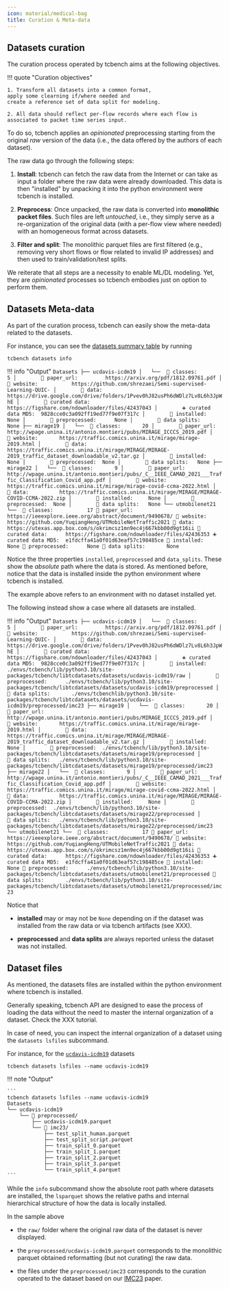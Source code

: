 ```yaml
---
icon: material/medical-bag
title: Curation & Meta-data
---
```


## Datasets curation

The curation process operated by tcbench aims at the following objectives.

!!! quote "Curation objectives"

    1. Transform all datasets into a common format,
    apply some clearning if/where needed and 
    create a reference set of data split for modeling.

    2. All data should reflect per-flow records where each flow is
    associated to packet time series input.


To do so, tcbench applies an *opinionated* preprocessing
starting from the original *raw* version of the data
(i.e., the data offered by the authors of each dataset).

The raw data go through the following steps:

1. __Install__: tcbench can fetch the raw data from the Internet or 
can take as input a folder where the raw data were already downloaded.
This data is then "installed" by unpacking it into
the python environment were tcbench is installed.

2. __Preprocess__: Once unpacked, the raw data 
is converted into __monolithic packet files__.
Such files are left *untouched*, i.e., they simply
serve as a re-organization of the original data
(with a per-flow view where needed) with an
homogeneous format across datasets.

3. __Filter and split__: The monolithic parquet files
are first filtered (e.g., removing very short
flows or flow related to invalid IP addresses) and
then used to train/validation/test splits.

We reiterate that all steps are a necessity
to enable ML/DL modeling. Yet, they are *opinionated* 
processes so tcbench embodies just on option to
perform them.

## Datasets Meta-data

As part of the curation process, 
tcbench can easily show the meta-data
related to the datasets.

For instance, you can see the 
[datasets summary table](/datasets/#table-datasets-properties)
by running

```
tcbench datasets info
```

!!! info "Output"
	```
	Datasets
	├── ucdavis-icdm19
	│   └──  🚩 classes:           5
	│        🔗 paper_url:         https://arxiv.org/pdf/1812.09761.pdf
	│        🔗 website:           https://github.com/shrezaei/Semi-supervised-Learning-QUIC-
	│        🔗 data:              https://drive.google.com/drive/folders/1Pvev0hJ82usPh6dWDlz7Lv8L6h3JpWhE
	│        🔗 curated data:      https://figshare.com/ndownloader/files/42437043
	│        ➕ curated data MD5:  9828cce0c3a092ff19ed77f9e07f317c
	│        📁 installed:         None
	│        📁 preprocessed:      None
	│        📁 data splits:       None
	├── mirage19
	│   └──  🚩 classes:       20
	│        🔗 paper_url:     http://wpage.unina.it/antonio.montieri/pubs/MIRAGE_ICCCS_2019.pdf
	│        🔗 website:       https://traffic.comics.unina.it/mirage/mirage-2019.html
	│        🔗 data:          https://traffic.comics.unina.it/mirage/MIRAGE/MIRAGE-2019_traffic_dataset_downloadable_v2.tar.gz
	│        📁 installed:     None
	│        📁 preprocessed:  None
	│        📁 data splits:   None
	├── mirage22
	│   └──  🚩 classes:       9
	│        🔗 paper_url:     http://wpage.unina.it/antonio.montieri/pubs/_C__IEEE_CAMAD_2021___Traffic_Classification_Covid_app.pdf
	│        🔗 website:       https://traffic.comics.unina.it/mirage/mirage-covid-ccma-2022.html
	│        🔗 data:          https://traffic.comics.unina.it/mirage/MIRAGE/MIRAGE-COVID-CCMA-2022.zip
	│        📁 installed:     None
	│        📁 preprocessed:  None
	│        📁 data splits:   None
	└── utmobilenet21
		└──  🚩 classes:           17
			 🔗 paper_url:         https://ieeexplore.ieee.org/abstract/document/9490678/
			 🔗 website:           https://github.com/YuqiangHeng/UTMobileNetTraffic2021
			 🔗 data:              https://utexas.app.box.com/s/okrimcsz1mn9ec4j667kbb00d9gt16ii
			 🔗 curated data:      https://figshare.com/ndownloader/files/42436353
			 ➕ curated data MD5:  e1fdcffa41a0f01d63eaf57c198485ce
			 📁 installed:         None
			 📁 preprocessed:      None
			 📁 data splits:       None
	```

Notice the three properties `installed`, `preprocessed` and `data_splits`.
These show the *absolute* path where the data is stored.
As mentioned before, notice that the data is installed inside
the python environment where tcbench is installed.

The example above refers to an environment with no dataset installed yet.

The following instead show a case where all datasets are installed.

!!! info "Output"
	```
	Datasets
	├── ucdavis-icdm19
	│   └──  🚩 classes:           5
	│        🔗 paper_url:         https://arxiv.org/pdf/1812.09761.pdf
	│        🔗 website:           https://github.com/shrezaei/Semi-supervised-Learning-QUIC-
	│        🔗 data:              https://drive.google.com/drive/folders/1Pvev0hJ82usPh6dWDlz7Lv8L6h3JpWhE
	│        🔗 curated data:      https://figshare.com/ndownloader/files/42437043
	│        ➕ curated data MD5:  9828cce0c3a092ff19ed77f9e07f317c
	│        📁 installed:         ./envs/tcbench/lib/python3.10/site-packages/tcbench/libtcdatasets/datasets/ucdavis-icdm19/raw
	│        📁 preprocessed:      ./envs/tcbench/lib/python3.10/site-packages/tcbench/libtcdatasets/datasets/ucdavis-icdm19/preprocessed
	│        📁 data splits:       ./envs/tcbenchlib/python3.10/site-packages/tcbench/libtcdatasets/datasets/ucdavis-icdm19/preprocessed/imc23
	├── mirage19
	│   └──  🚩 classes:       20
	│        🔗 paper_url:     http://wpage.unina.it/antonio.montieri/pubs/MIRAGE_ICCCS_2019.pdf
	│        🔗 website:       https://traffic.comics.unina.it/mirage/mirage-2019.html
	│        🔗 data:          https://traffic.comics.unina.it/mirage/MIRAGE/MIRAGE-2019_traffic_dataset_downloadable_v2.tar.gz
	│        📁 installed:     None
	│        📁 preprocessed:  ./envs/tcbench/lib/python3.10/site-packages/tcbench/libtcdatasets/datasets/mirage19/preprocessed
	│        📁 data splits:   ./envs/tcbench/lib/python3.10/site-packages/tcbench/libtcdatasets/datasets/mirage19/preprocessed/imc23
	├── mirage22
	│   └──  🚩 classes:       9
	│        🔗 paper_url:     http://wpage.unina.it/antonio.montieri/pubs/_C__IEEE_CAMAD_2021___Traffic_Classification_Covid_app.pdf
	│        🔗 website:       https://traffic.comics.unina.it/mirage/mirage-covid-ccma-2022.html
	│        🔗 data:          https://traffic.comics.unina.it/mirage/MIRAGE/MIRAGE-COVID-CCMA-2022.zip
	│        📁 installed:     None
	│        📁 preprocessed:  ./envs/tcbench/lib/python3.10/site-packages/tcbench/libtcdatasets/datasets/mirage22/preprocessed
	│        📁 data splits:   ./envs/tcbench/lib/python3.10/site-packages/tcbench/libtcdatasets/datasets/mirage22/preprocessed/imc23
	└── utmobilenet21
		└──  🚩 classes:           17
			 🔗 paper_url:         https://ieeexplore.ieee.org/abstract/document/9490678/
			 🔗 website:           https://github.com/YuqiangHeng/UTMobileNetTraffic2021
			 🔗 data:              https://utexas.app.box.com/s/okrimcsz1mn9ec4j667kbb00d9gt16ii
			 🔗 curated data:      https://figshare.com/ndownloader/files/42436353
			 ➕ curated data MD5:  e1fdcffa41a0f01d63eaf57c198485ce
			 📁 installed:         None
			 📁 preprocessed:      ./envs/tcbench/lib/python3.10/site-packages/tcbench/libtcdatasets/datasets/utmobilenet21/preprocessed
			 📁 data splits:       ./envs/tcbench/lib/python3.10/site-packages/tcbench/libtcdatasets/datasets/utmobilenet21/preprocessed/imc23
	```
	
Notice that

* __installed__ may or may not be `None` depending on
    if the dataset was installed from the raw data
    or via tcbench artifacts (see XXX).

* __preprocessed__ and __data splits__ are always
    reported unless the dataset was not installed.

## Dataset files

As mentioned, the datasets files are installed within the 
python environment where tcbench is installed.

Generally speaking, tcbench API are designed to
ease the process of loading the data without
the need to master the internal organization
of a dataset. Check the XXX tutorial.

In case of need, you can inspect the internal
organization of a dataset using the 
`datasets lsfiles` subcommand.

For instance, for the [`ucdavis-icdm19`](/datasets/install/ucdavis-icdm19/) datasets
```
tcbench datasets lsfiles --name ucdavis-icdm19
```

!!! note "Output"

	```
	tcbench datasets lsfiles --name ucdavis-icdm19
	Datasets
	└── ucdavis-icdm19
		└── 📁 preprocessed/
			├── ucdavis-icdm19.parquet
			└── 📁 imc23/
				├── test_split_human.parquet
				├── test_split_script.parquet
				├── train_split_0.parquet
				├── train_split_1.parquet
				├── train_split_2.parquet
				├── train_split_3.parquet
				└── train_split_4.parquet
	```

While the `info` subcommand show the absolute root path
where datasets are installed, the `lsparquet` shows
the relative paths and internal hierarchical structure
of how the data is locally installed.

In the sample above

* the `raw/` folder where the original raw data
of the dataset is never displayed.

* the `preprocessed/ucdavis-icdm19.parquet` corresponds
to the monolithic parquet obtained reformatting
(but not curating) the raw data.

* the files under the `preprocessed/imc23` 
corresponds to the curation operated to the
dataset based on our [IMC23](/papers/imc23) paper.
